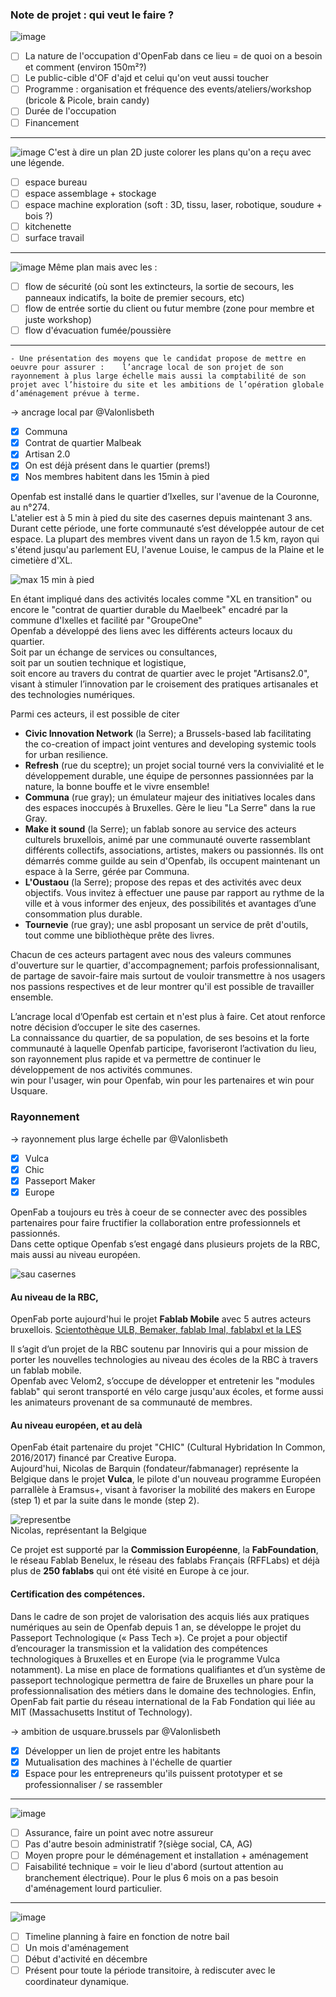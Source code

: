 ### Note de projet : qui veut le faire ?

![image](https://user-images.githubusercontent.com/25099826/41979835-4647da2c-7a25-11e8-85ac-2f7d3996a5f7.png)

- [ ] La nature de l'occupation d'OpenFab dans ce lieu = de quoi on a besoin et comment (environ 150m²?)
- [ ] Le public-cible d'OF d'ajd et celui qu'on veut aussi toucher
- [ ] Programme : organisation et fréquence des events/ateliers/workshop (bricole & Picole, brain candy)
- [ ] Durée de l'occupation
- [ ] Financement

---

![image](https://user-images.githubusercontent.com/25099826/41979992-ad7ee0d2-7a25-11e8-9480-ca924c6a74bc.png)
C'est à dire un plan 2D juste colorer les plans qu'on a reçu avec une légende.

- [ ] espace bureau
- [ ] espace assemblage + stockage
- [ ] espace machine exploration (soft : 3D, tissu, laser, robotique, soudure + bois ?)
- [ ] kitchenette
- [ ] surface travail

---

![image](https://user-images.githubusercontent.com/25099826/41980114-023928f8-7a26-11e8-93a9-4a06f16e543e.png)
Même plan mais avec les :

- [ ] flow de sécurité (où sont les extincteurs, la sortie de secours, les panneaux indicatifs, la boite de premier secours, etc)
- [ ] flow de entrée sortie du client ou futur membre (zone pour membre et juste workshop)
- [ ] flow d'évacuation fumée/poussière

---

`` - Une présentation des moyens que le candidat propose de mettre en oeuvre pour assurer :   
l’ancrage local de son projet de son rayonnement à plus large échelle mais aussi la comptabilité de son projet avec l’histoire du site et les ambitions de l’opération globale d’aménagement prévue à terme.
``
>>
-> ancrage local par @Valonlisbeth
- [x] Communa
- [x] Contrat de quartier Malbeak
- [x] Artisan 2.0
- [x] On est déjà présent dans le quartier (prems!)
- [x] Nos membres habitent dans les 15min à pied

Openfab est installé dans le quartier d’Ixelles, sur l'avenue de la Couronne, au n°274.  
L'atelier est à 5 min à pied du site des casernes depuis maintenant 3 ans.  
Durant cette période, une forte communauté s’est développée autour de cet espace. La plupart des membres vivent dans un rayon de 1.5 km, rayon qui s'étend jusqu'au parlement EU, l'avenue Louise, le campus de la Plaine et le cimetière d'XL.  

![max 15 min à pied](https://user-images.githubusercontent.com/12049360/42125583-3367b484-7c7a-11e8-88f0-dbc5f07b2ed1.jpg)


En étant impliqué dans des activités locales comme "XL en transition" ou encore le "contrat de quartier durable du Maelbeek" encadré par la commune d'Ixelles et facilité par "GroupeOne"  
Openfab a développé des liens avec les différents acteurs locaux du quartier.   
Soit par un échange de services ou consultances,    
soit par un soutien technique et logistique,  
soit encore au travers du contrat de quartier avec le projet "Artisans2.0", visant à stimuler l’innovation par le croisement des pratiques artisanales et des technologies numériques.

Parmi ces acteurs, il est possible de citer
- **Civic Innovation Network** (la Serre); a Brussels-based lab facilitating the co-creation of impact joint ventures and developing systemic tools for urban resilience.
- **Refresh** (rue du sceptre); un projet social tourné vers la convivialité et le développement durable, une équipe de personnes passionnées par la nature, la bonne bouffe et le vivre ensemble!
- **Communa** (rue gray); un émulateur majeur des initiatives locales dans des espaces inoccupés à Bruxelles. Gère le lieu "La Serre" dans la rue Gray.
- **Make it sound** (la Serre); un fablab sonore au service des acteurs culturels bruxellois, animé par une communauté ouverte rassemblant différents collectifs, associations, artistes, makers ou passionnés. Ils ont démarrés comme guilde au sein d'Openfab, ils occupent maintenant un espace à la Serre, gérée par Communa.
- **L'Oustaou** (la Serre); propose des repas et des activités avec deux objectifs. Vous invitez à effectuer une pause par rapport au rythme de la ville et à vous informer des enjeux, des possibilités et avantages d’une consommation plus durable.
- **Tournevie** (rue gray); une asbl proposant un service de prêt d'outils, tout comme une bibliothèque prête des livres.

Chacun de ces acteurs partagent avec nous des valeurs communes d'ouverture sur le quartier, d'accompagnement; parfois professionnalisant, de partage de savoir-faire mais surtout de vouloir transmettre à nos usagers nos passions respectives et de leur montrer qu'il est possible de travailler ensemble.

L’ancrage local d’Openfab est certain et n'est plus à faire. Cet atout renforce notre décision d’occuper le site des casernes.  
La connaissance du quartier, de sa population, de ses besoins et la forte communauté à laquelle Openfab participe, favoriseront l’activation du lieu, son rayonnement plus rapide et va permettre de continuer le développement de nos activités communes.  
win pour l'usager, win pour Openfab, win pour les partenaires et win pour Usquare.

### Rayonnement
>>
-> rayonnement plus large échelle  par @Valonlisbeth
- [x] Vulca
- [x] Chic
- [x] Passeport Maker
- [x] Europe

OpenFab a toujours eu très à coeur de se connecter avec des possibles partenaires pour faire fructifier la collaboration entre professionnels et passionnés.   
Dans cette optique Openfab s’est engagé dans plusieurs projets de la RBC, mais aussi au niveau européen.

![sau casernes](https://user-images.githubusercontent.com/12049360/42126408-946c9c1e-7c88-11e8-80c4-5be1b57b21df.jpg)

#### Au niveau de la RBC,  
OpenFab porte aujourd'hui le projet **Fablab Mobile** avec 5 autres acteurs bruxellois. [Scientothèque ULB, Bemaker, fablab Imal, fablabxl et la LES](http://www.fablabmobile.brussels/)

Il s’agit d’un projet de la RBC soutenu par Innoviris qui a pour mission de porter les nouvelles technologies au niveau des écoles de la RBC à travers un fablab mobile.  
Openfab avec Velom2, s’occupe de développer et entretenir les "modules fablab" qui seront transporté en vélo carge jusqu'aux écoles, et forme aussi les animateurs provenant de sa communauté de membres.  

#### Au niveau européen, et au delà   
OpenFab était partenaire du projet "CHIC" (Cultural Hybridation In Common, 2016/2017) financé par Creative Europa.  
Aujourd'hui, Nicolas de Barquin (fondateur/fabmanager) représente la Belgique dans le projet **Vulca**, le pilote d'un nouveau programme Européen parrallèle à Eramsus+, visant à favoriser la mobilité des makers en Europe (step 1) et par la suite dans le monde (step 2).  

![representbe](https://user-images.githubusercontent.com/12049360/42126964-c2570e18-7c90-11e8-8ae8-54f4469b9da6.jpg)  
Nicolas, représentant la Belgique


Ce projet est supporté par la **Commission Européenne**, la **FabFoundation**, le réseau Fablab Benelux, le réseau des fablabs Français (RFFLabs) et déjà plus de **250 fablabs** qui ont été visité en Europe à ce jour.  

#### Certification des compétences.
Dans le cadre de son projet de valorisation des acquis liés aux pratiques numériques au sein de Openfab depuis 1 an, se développe le projet du Passeport Technologique (« Pass Tech »). Ce projet a pour objectif d’encourager la transmission et la validation des compétences technologiques à Bruxelles et en Europe (via le programme Vulca notamment). La mise en place de formations qualifiantes et d’un système de passeport technologique permettra de faire de Bruxelles un phare pour la professionnalisation des métiers dans le domaine des technologies.
Enfin,  OpenFab fait partie du réseau international de la Fab Fondation qui liée au MIT (Massachusetts Institut of Technology).



>>
-> ambition de usquare.brussels  par @Valonlisbeth
- [x] Développer un lien de projet entre les habitants
- [x] Mutualisation des machines à l'échelle de quartier
- [x] Espace pour les entrepreneurs qu'ils puissent prototyper et se professionnaliser / se rassembler

---

![image](https://user-images.githubusercontent.com/25099826/41980715-71e716fa-7a27-11e8-8ab4-7871208d0375.png)
- [ ] Assurance, faire un point avec notre assureur
- [ ] Pas d'autre besoin administratif  ?(siège social, CA, AG)
- [ ] Moyen propre pour le déménagement et installation + aménagement
- [ ] Faisabilité technique = voir le lieu d'abord (surtout attention au branchement électrique). Pour le plus 6 mois on a pas besoin d'aménagement lourd particulier.

---

![image](https://user-images.githubusercontent.com/25099826/41980897-ec84847e-7a27-11e8-9e87-6fd88c226027.png)
- [ ] Timeline planning à faire en fonction de notre bail
- [ ] Un mois d'aménagement
- [ ] Début d'activité en décembre
- [ ] Présent pour toute la période transitoire, à rediscuter avec le coordinateur dynamique.
